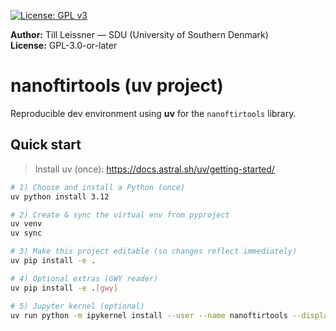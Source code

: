 [![License: GPL v3](https://img.shields.io/badge/License-GPLv3-blue.svg)](LICENSE)

**Author:** Till Leissner — SDU (University of Southern Denmark)  
**License:** GPL-3.0-or-later


# nanoftirtools (uv project)

Reproducible dev environment using **uv** for the `nanoftirtools` library.

## Quick start

> Install uv (once): https://docs.astral.sh/uv/getting-started/

```bash
# 1) Choose and install a Python (once)
uv python install 3.12

# 2) Create & sync the virtual env from pyproject
uv venv
uv sync

# 3) Make this project editable (so changes reflect immediately)
uv pip install -e .

# 4) Optional extras (GWY reader)
uv pip install -e .[gwy]

# 5) Jupyter kernel (optional)
uv run python -m ipykernel install --user --name nanoftirtools --display-name "Python (nanoftirtools)"
```

